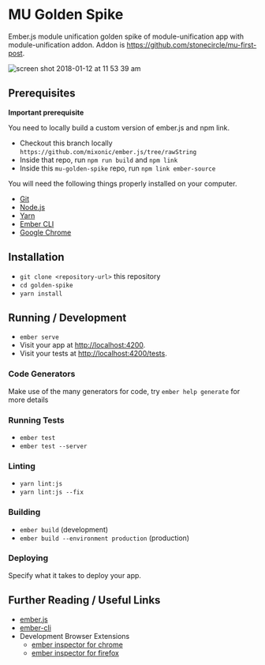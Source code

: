 # MU Golden Spike

Ember.js module unification golden spike of module-unification app with module-unification addon.
Addon is https://github.com/stonecircle/mu-first-post.

![screen shot 2018-01-12 at 11 53 39 am](https://user-images.githubusercontent.com/87991/34886115-0f61e326-f790-11e7-8cc8-169eaff803c3.png)

## Prerequisites

**Important prerequisite**

You need to locally build a custom version of ember.js and npm link.
  * Checkout this branch locally `https://github.com/mixonic/ember.js/tree/rawString`
  * Inside that repo, run `npm run build` and `npm link`
  * Inside this `mu-golden-spike` repo, run `npm link ember-source`

You will need the following things properly installed on your computer.

* [Git](https://git-scm.com/)
* [Node.js](https://nodejs.org/)
* [Yarn](https://yarnpkg.com/)
* [Ember CLI](https://ember-cli.com/)
* [Google Chrome](https://google.com/chrome/)

## Installation

* `git clone <repository-url>` this repository
* `cd golden-spike`
* `yarn install`

## Running / Development

* `ember serve`
* Visit your app at [http://localhost:4200](http://localhost:4200).
* Visit your tests at [http://localhost:4200/tests](http://localhost:4200/tests).

### Code Generators

Make use of the many generators for code, try `ember help generate` for more details

### Running Tests

* `ember test`
* `ember test --server`

### Linting

* `yarn lint:js`
* `yarn lint:js --fix`

### Building

* `ember build` (development)
* `ember build --environment production` (production)

### Deploying

Specify what it takes to deploy your app.

## Further Reading / Useful Links

* [ember.js](https://emberjs.com/)
* [ember-cli](https://ember-cli.com/)
* Development Browser Extensions
  * [ember inspector for chrome](https://chrome.google.com/webstore/detail/ember-inspector/bmdblncegkenkacieihfhpjfppoconhi)
  * [ember inspector for firefox](https://addons.mozilla.org/en-US/firefox/addon/ember-inspector/)
